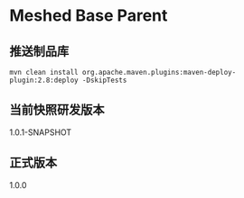 # Meshed Base Parent

## 推送制品库
```shell
mvn clean install org.apache.maven.plugins:maven-deploy-plugin:2.8:deploy -DskipTests
```
## 当前快照研发版本
1.0.1-SNAPSHOT

## 正式版本
1.0.0